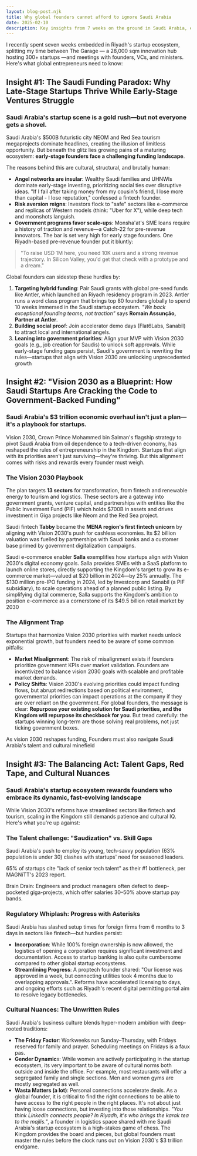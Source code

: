 ```yaml
---
layout: blog-post.njk
title: Why global founders cannot afford to ignore Saudi Arabia
date: 2025-02-10
description: Key insights from 7 weeks on the ground in Saudi Arabia, exploring funding dynamics, Vision 2030 alignment, and cultural nuances
---
```




I recently spent seven weeks embedded in Riyadh's startup ecosystem, splitting my time between The Garage — a 28,000 sqm innovation hub hosting 300+ startups —and meetings with founders, VCs, and ministers. Here's what global entrepreneurs need to know:

## **Insight #1: The Saudi Funding Paradox: Why Late-Stage Startups Thrive While Early-Stage Ventures Struggle**

### Saudi Arabia's startup scene is a gold rush—but not everyone gets a shovel.

Saudi Arabia's $500B futuristic city NEOM and Red Sea tourism megaprojects dominate headlines, creating the illusion of limitless opportunity. But beneath the glitz lies growing pains of a maturing ecosystem: **early-stage founders face a challenging funding landscape**.

The reasons behind this are cultural, structural, and brutally human:

- **Angel networks are insular**: Wealthy Saudi families and UHNWIs dominate early-stage investing, prioritizing social ties over disruptive ideas. "If I fail after taking money from my cousin's friend, I lose more than capital - I lose reputation," confessed a fintech founder.
- **Risk aversion reigns**: Investors flock to "safe" sectors like e-commerce and replicas of Western models (think: "Uber for X"), while deep tech and moonshots languish.
- **Government programs favor scale-ups**: Monsha'at's SME loans require a history of traction and revenue—a Catch-22 for pre-revenue innovators.
The bar is set very high for early stage founders. One Riyadh-based pre-revenue founder put it bluntly:

> "To raise USD 1M here, you need 10K users and a strong revenue trajectory. In Silicon Valley, you'd get that check with a prototype and a dream."

Global founders can sidestep these hurdles by:

1. **Targeting hybrid funding**: Pair Saudi grants with global pre-seed funds like Antler, which launched an Riyadh residency program in 2023. Antler runs a word class program that brings top 80 founders globally to spend 10 weeks immersed in the Saudi startup ecosystem. *"We back exceptional founding teams, not traction"* says **Romain Assunção, Partner at Antler**.
1. **Building social proo**f: Join accelerator demo days (Flat6Labs, Sanabil) to attract local and international angels.
1. **Leaning into government priorities**: Align your MVP with Vision 2030 goals (e.g., job creation for Saudis) to unlock soft approvals.
While early-stage funding gaps persist, Saudi's government is rewriting the rules—startups that align with Vision 2030 are unlocking unprecedented growth

## **Insight #2: "Vision 2030 as a Blueprint: How Saudi Startups Are Cracking the Code to Government-Backed Funding"**

### Saudi Arabia's $3 trillion economic overhaul isn't just a plan—it's a playbook for startups.

Vision 2030, Crown Prince Mohammed bin Salman's flagship strategy to pivot Saudi Arabia from oil dependence to a tech-driven economy, has reshaped the rules of entrepreneurship in the Kingdom. Startups that align with its priorities aren't just surviving—they're thriving. But this alignment comes with risks and rewards every founder must weigh.

### The Vision 2030 Playbook

The plan targets **13 sectors** for transformation, from fintech and renewable energy to tourism and logistics. These sectors are a gateway into government grants, venture capital, and partnerships with entities like the Public Investment Fund (PIF) which holds $700B in assets and drives investment in Giga projects like Neom and the Red Sea project.

Saudi fintech **Tabby** became the **MENA region's first fintech unicorn** by aligning with Vision 2030's push for cashless economies. Its $2 billion valuation was fuelled by partnerships with Saudi banks and a customer base primed by government digitalization campaigns.

Saudi e-commerce enabler **Salla** exemplifies how startups align with Vision 2030's digital economy goals. Salla provides SMEs with a SaaS platform to launch online stores, directly supporting the Kingdom's target to grow its e-commerce market—valued at $20 billion in 2024—by 25% annually. The $130 million pre-IPO funding in 2024, led by Investcorp and Sanabil (a PIF subsidiary), to scale operations ahead of a planned public listing. By simplifying digital commerce, Salla supports the Kingdom's ambition to position e-commerce as a cornerstone of its $49.5 billion retail market by 2030

### The Alignment Trap

Startups that harmonize Vision 2030 priorities with market needs unlock exponential growth, but founders need to be aware of some common pitfalls:

- **Market Misalignment**: The risk of misalignment exists if founders prioritize government KPIs over market validation. Founders are incentivized to balance vision 2030 goals with scalable and profitable market demands.
- **Policy Shifts**: Vision 2030's evolving priorities could impact funding flows, but abrupt redirections based on political environment, governmental priorities can impact operations at the company if they are over reliant on the government.
For global founders, the message is clear: **Repurpose your existing solution for Saudi priorities, and the Kingdom will repurpose its checkbook for you**. But tread carefully: the startups winning long-term are those solving real problems, not just ticking government boxes.

As vision 2030 reshapes funding, Founders must also navigate Saudi Arabia's talent and cultural minefield

## **Insight #3: The Balancing Act: Talent Gaps, Red Tape, and Cultural Nuances**

### Saudi Arabia's startup ecosystem rewards founders who embrace its dynamic, fast-evolving landscape

While Vision 2030's reforms have streamlined sectors like fintech and tourism, scaling in the Kingdom still demands patience and cultural IQ. Here's what you're up against:

### The Talent challenge: "Saudization" vs. Skill Gaps

Saudi Arabia's push to employ its young, tech-savvy population (63% population is under 30) clashes with startups' need for seasoned leaders.

65% of startups cite "lack of senior tech talent" as their #1 bottleneck, per MAGNiTT's 2023 report.

Brain Drain: Engineers and product managers often defect to deep-pocketed giga-projects, which offer salaries 30–50% above startup pay bands.

### Regulatory Whiplash: Progress with Asterisks

Saudi Arabia has slashed setup times for foreign firms from 6 months to 3 days in sectors like fintech—but hurdles persist:

- **Incorporation**: While 100% foreign ownership is now allowed, the logistics of opening a corporation requires significant investment and documentation. Access to startup banking is also quite cumbersome compared to other global startup ecosystems.
- **Streamlining Progress**: A proptech founder shared: "Our license was approved in a week, but connecting utilities took 4 months due to overlapping approvals.". Reforms have accelerated licensing to days, and ongoing efforts such as Riyadh's recent digital permitting portal aim to resolve legacy bottlenecks.
### Cultural Nuances: The Unwritten Rules

Saudi Arabia's business culture blends hyper-modern ambition with deep-rooted traditions:

- **The Friday Factor**: Workweeks run Sunday–Thursday, with Fridays reserved for family and prayer. Scheduling meetings on Fridays is a faux pas.
- **Gender Dynamic**s: While women are actively participating in the startup ecosystem, its very important to be aware of cultural norms both outside and inside the office. For example, most restaurants will offer a segregated family and single sections. Men and women gyms are mostly segregated as well.
- **Wasta Matters (a lot)**: Personal connections accelerate deals. As a global founder, it is critical to find the right connections to be able to have access to the right people in the right places. It's not about just having loose connections, but investing into those relationships. *"You think LinkedIn connects people? In Riyadh, it's who brings the karak tea to the majlis."*, a founder in logistics space shared with me
Saudi Arabia's startup ecosystem is a high-stakes game of chess. The Kingdom provides the board and pieces, but global founders must master the rules before the clock runs out on Vision 2030's $3 trillion endgame.








